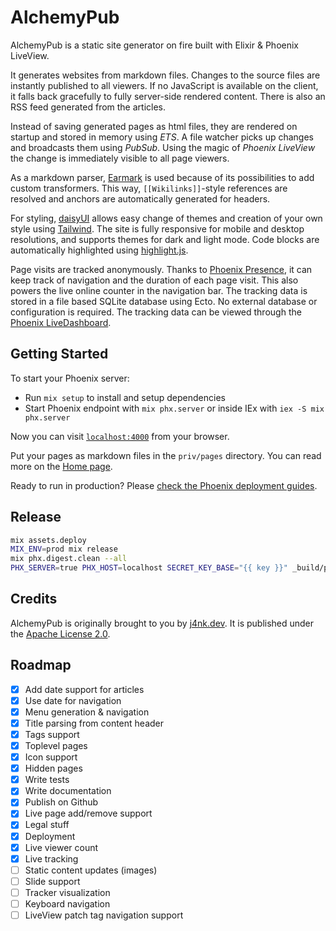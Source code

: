 # AlchemyPub

AlchemyPub is a static site generator on fire built with Elixir & Phoenix LiveView.

It generates websites from markdown files. Changes to the source files are instantly published to all viewers. If no JavaScript is available on the client, it falls back gracefully to fully server-side rendered content. There is also an RSS feed generated from the articles.

Instead of saving generated pages as html files, they are rendered on startup and stored in memory using *ETS*. A file watcher picks up changes and broadcasts them using *PubSub*. Using the magic of *Phoenix LiveView* the change is immediately visible to all page viewers.

As a markdown parser, [Earmark](https://github.com/pragdave/earmark) is used because of its possibilities to add custom transformers. This way, `[[Wikilinks]]`-style references are resolved and anchors are automatically generated for headers.

For styling, [daisyUI](https://github.com/saadeghi/daisyui) allows easy change of themes and creation of your own style using [Tailwind](https://github.com/tailwindlabs/tailwindcss). The site is fully responsive for mobile and desktop resolutions, and supports themes for dark and light mode. Code blocks are automatically highlighted using [highlight.js](https://github.com/highlightjs/highlight.js).

Page visits are tracked anonymously. Thanks to [Phoenix Presence](https://hexdocs.pm/phoenix/Phoenix.Presence.html), it can keep track of navigation and the duration of each page visit. This also powers the live online counter in the navigation bar. The tracking data is stored in a file based SQLite database using Ecto. No external database or configuration is required. The tracking data can be viewed through the [Phoenix LiveDashboard](https://github.com/phoenixframework/phoenix_live_dashboard).

## Getting Started

To start your Phoenix server:

- Run `mix setup` to install and setup dependencies
- Start Phoenix endpoint with `mix phx.server` or inside IEx with `iex -S mix phx.server`

Now you can visit [`localhost:4000`](http://localhost:4000) from your browser.

Put your pages as markdown files in the `priv/pages` directory. You can read more on the [Home page](priv/pages/Home.md).

Ready to run in production? Please [check the Phoenix deployment guides](https://hexdocs.pm/phoenix/deployment.html).

## Release

```sh
mix assets.deploy
MIX_ENV=prod mix release
mix phx.digest.clean --all
PHX_SERVER=true PHX_HOST=localhost SECRET_KEY_BASE="{{ key }}" _build/prod/rel/alchemy_pub/bin/alchemy_pub start
```

## Credits

AlchemyPub is originally brought to you by [j4nk.dev](https://j4nk.dev). It is published under the [Apache License 2.0](LICENSE).

## Roadmap

- [x] Add date support for articles
- [x] Use date for navigation
- [x] Menu generation & navigation
- [x] Title parsing from content header
- [x] Tags support
- [x] Toplevel pages
- [x] Icon support
- [x] Hidden pages
- [x] Write tests
- [x] Write documentation
- [x] Publish on Github
- [x] Live page add/remove support
- [x] Legal stuff
- [x] Deployment
- [x] Live viewer count
- [x] Live tracking
- [ ] Static content updates (images)
- [ ] Slide support
- [ ] Tracker visualization
- [ ] Keyboard navigation
- [ ] LiveView patch tag navigation support
